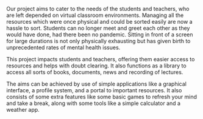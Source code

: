 Our project aims to cater to the needs of the students and teachers, who are left depended on virtual classroom environments. Managing all the resources which were once physical and could be sorted easily are now a hassle to sort. Students can no longer meet and greet each other as they would have done, had there been no pandemic. Sitting in front of a screen for large durations is not only physically exhausting but has given birth to unprecedented rates of mental health issues.

This project impacts students and teachers, offering them easier access to resources and helps with doubt clearing. It also functions as a library to access all sorts of books, documents, news and recording of lectures.

The aims can be achieved by use of simple applications like a graphical interface, a profile system, and a portal to important resources.
It also consists of some extra features like some basic games to refresh your mind and take a break, along with some tools like a simple calculator and a weather app.
